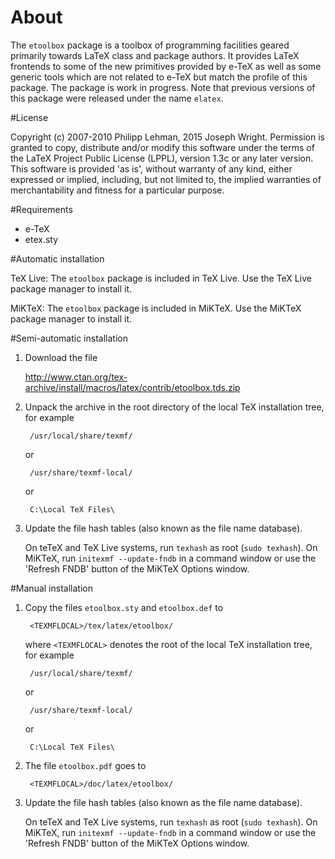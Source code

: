 # About

The `etoolbox` package is a toolbox of programming facilities geared
primarily towards LaTeX class and package authors. It provides LaTeX
frontends to some of the new primitives provided by e-TeX as well as
some generic tools which are not related to e-TeX but match the
profile of this package. The package is work in progress. Note that
previous versions of this package were released under the name
`elatex`.

#License

Copyright (c) 2007-2010 Philipp Lehman, 2015 Joseph Wright.
Permission is granted to copy, distribute and/or modify this
software under the terms of the LaTeX Project Public License (LPPL),
version 1.3c or any later version. This software is provided 'as
is', without warranty of any kind, either expressed or implied,
including, but not limited to, the implied warranties of
merchantability and fitness for a particular purpose.

#Requirements

 - e-TeX
 - etex.sty

#Automatic installation

TeX Live: The `etoolbox` package is included in TeX Live.
          Use the TeX Live package manager to install it.

MiKTeX:   The `etoolbox` package is included in MiKTeX.
          Use the MiKTeX package manager to install it.

#Semi-automatic installation

1. Download the file

   http://www.ctan.org/tex-archive/install/macros/latex/contrib/etoolbox.tds.zip

2. Unpack the archive in the root directory of the local TeX
   installation tree, for example

        /usr/local/share/texmf/
    
   or

        /usr/share/texmf-local/

   or

        C:\Local TeX Files\

3. Update the file hash tables (also known as the file name
   database).
   
   On teTeX and TeX Live systems, run `texhash` as root (`sudo
   texhash`). On MiKTeX, run `initexmf --update-fndb` in a command
   window or use the 'Refresh FNDB' button of the MiKTeX Options
   window.

#Manual installation

1. Copy the files `etoolbox.sty` and `etoolbox.def` to

        <TEXMFLOCAL>/tex/latex/etoolbox/

   where `<TEXMFLOCAL>` denotes the root of the local TeX installation
   tree, for example

        /usr/local/share/texmf/

   or

        /usr/share/texmf-local/

   or

        C:\Local TeX Files\

2. The file `etoolbox.pdf` goes to

        <TEXMFLOCAL>/doc/latex/etoolbox/

3. Update the file hash tables (also known as the file name
   database).

   On teTeX and TeX Live systems, run `texhash` as root (`sudo
   texhash`). On MiKTeX, run `initexmf --update-fndb` in a command
   window or use the 'Refresh FNDB' button of the MiKTeX Options
   window.
